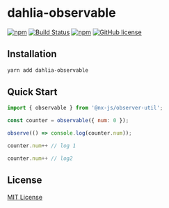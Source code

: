 # dahlia-observable

[![npm](https://img.shields.io/npm/v/dahlia.svg)](https://www.npmjs.com/package/dahlia-observable) [![Build Status](https://travis-ci.org/forsigner/dahlia.svg?branch=master)](https://travis-ci.org/forsigner/dahlia) [](https://coveralls.io/github/forsigner/dahlia?branch=master)
[![npm](https://img.shields.io/badge/TypeScript-%E2%9C%93-007ACC.svg)](https://www.typescriptlang.org/) [![GitHub license](https://img.shields.io/github/license/forsigner/dahlia.svg)](https://github.com/forsigner/dahlia/blob/master/LICENSE)


## Installation

```sh
yarn add dahlia-observable
```

## Quick Start

```js
import { observable } from '@nx-js/observer-util';

const counter = observable({ num: 0 });

observe(() => console.log(counter.num));

counter.num++ // log 1

counter.num++ // log2

```

## License

[MIT License](https://github.com/forsigner/dahlia/blob/master/LICENSE)
